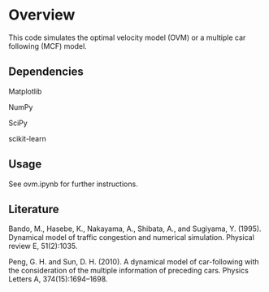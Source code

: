 # Overview
This code simulates the optimal velocity model (OVM) or a multiple car following (MCF) model.  

## Dependencies
Matplotlib

NumPy

SciPy

scikit-learn

## Usage
See ovm.ipynb for further instructions.

## Literature
Bando, M., Hasebe, K., Nakayama, A., Shibata, A., and Sugiyama, Y. (1995). Dynamical model of
traffic congestion and numerical simulation. Physical review E, 51(2):1035.

Peng, G. H. and Sun, D. H. (2010). A dynamical model of car-following with the consideration of the
multiple information of preceding cars. Physics Letters A, 374(15):1694–1698.
